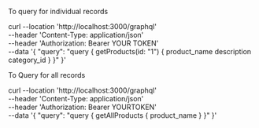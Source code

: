 To query for individual records 

curl --location 'http://localhost:3000/graphql' \
--header 'Content-Type: application/json' \
--header 'Authorization: Bearer YOUR TOKEN' \
--data '{
    "query": "query { getProducts(id: \"1\") { product_name description category_id } }"
}'


To Query for all records 

curl --location 'http://localhost:3000/graphql' \
--header 'Content-Type: application/json' \
--header 'Authorization: Bearer YOURTOKEN' \
--data '{
    "query": "query { getAllProducts { product_name } }"
}'